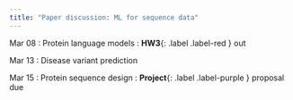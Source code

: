 ```yaml
---
title: "Paper discussion: ML for sequence data"
---
```


Mar 08
: Protein language models
: **HW3**{: .label .label-red } out

Mar 13
: Disease variant prediction

Mar 15
: Protein sequence design
: **Project**{: .label .label-purple } proposal due
